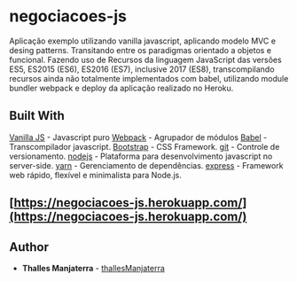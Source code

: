 # negociacoes-js

Aplicação exemplo utilizando vanilla javascript, aplicando modelo MVC
e desing patterns. Transitando entre os paradigmas orientado a objetos e funcional. Fazendo uso de Recursos da linguagem
JavaScript das versões ES5, ES2015 (ES6), ES2016 (ES7), inclusive
2017 (ES8), transcompilando recursos ainda não totalmente implementados com babel, utilizando module bundler webpack e deploy da aplicação realizado no Heroku.

## Built With
[Vanilla JS](http://vanilla-js.com/) - Javascript puro
[Webpack](https://webpack.github.io/) - Agrupador de módulos
[Babel](https://babeljs.io/) - Transcompilador javascript.
[Bootstrap](http://getbootstrap.com/) - CSS Framework.
[git](https://git-scm.com/) -
Controle de versionamento.
[nodejs](https://nodejs.org/en/) -
Plataforma para desenvolvimento javascript no server-side.
[yarn](https://yarnpkg.com/pt-BR/) -
Gerenciamento de dependências.
[express](http://expressjs.com/pt-br/) -
Framework web rápido, flexível e minimalista para Node.js.

## [https://negociacoes-js.herokuapp.com/](https://negociacoes-js.herokuapp.com/)






## Author
* **Thalles Manjaterra** - [thallesManjaterra](https://github.com/thallesManjaterra)
